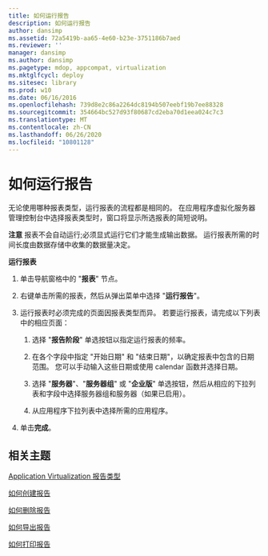 ```yaml
---
title: 如何运行报告
description: 如何运行报告
author: dansimp
ms.assetid: 72a5419b-aa65-4e60-b23e-3751186b7aed
ms.reviewer: ''
manager: dansimp
ms.author: dansimp
ms.pagetype: mdop, appcompat, virtualization
ms.mktglfcycl: deploy
ms.sitesec: library
ms.prod: w10
ms.date: 06/16/2016
ms.openlocfilehash: 739d8e2c86a2264dc8194b507eebf19b7ee88328
ms.sourcegitcommit: 354664bc527d93f80687cd2eba70d1eea024c7c3
ms.translationtype: MT
ms.contentlocale: zh-CN
ms.lasthandoff: 06/26/2020
ms.locfileid: "10801128"
---
```

# 如何运行报告


无论使用哪种报表类型，运行报表的流程都是相同的。 在应用程序虚拟化服务器管理控制台中选择报表类型时，窗口将显示所选报表的简短说明。

**注意** 报表不会自动运行;必须显式运行它们才能生成输出数据。 运行报表所需的时间长度由数据存储中收集的数据量决定。

 

**运行报表**

1.  单击导航窗格中的 "**报表**" 节点。

2.  右键单击所需的报表，然后从弹出菜单中选择 "**运行报告**"。

3.  运行报表时必须完成的页面因报表类型而异。 若要运行报表，请完成以下列表中的相应页面：

    1.  选择 "**报告阶段**" 单选按钮以指定运行报表的频率。

    2.  在各个字段中指定 "开始日期" 和 "结束日期"，以确定报表中包含的日期范围。 您可以手动输入这些日期或使用 calendar 函数并选择日期。

    3.  选择 "**服务器**"、"**服务器组**" 或 "**企业版**" 单选按钮，然后从相应的下拉列表和字段中选择服务器组和服务器（如果已启用）。

    4.  从应用程序下拉列表中选择所需的应用程序。

4.  单击**完成**。

## 相关主题


[Application Virtualization 报告类型](application-virtualization-report-types.md)

[如何创建报告](how-to-create-a-reportserver.md)

[如何删除报告](how-to-delete-a-reportserver.md)

[如何导出报告](how-to-export-a-reportserver.md)

[如何打印报告](how-to-print-a-reportserver.md)

 

 





